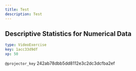 ```yaml
---
title: Test
description: Test
---
```


## Descriptive Statistics for Numerical Data

```yaml
type: VideoExercise
key: 1acc33d9df
xp: 50
```

`@projector_key`
242ab78dbb5dd8112e3c2dc3dcfba2ef
